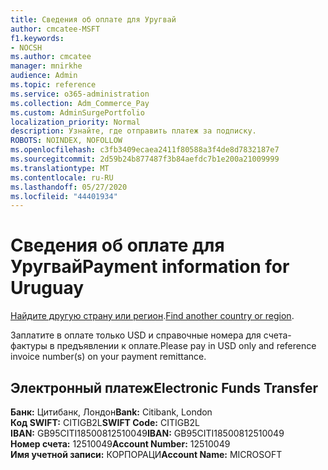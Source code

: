 ```yaml
---
title: Сведения об оплате для Уругвай
author: cmcatee-MSFT
f1.keywords:
- NOCSH
ms.author: cmcatee
manager: mnirkhe
audience: Admin
ms.topic: reference
ms.service: o365-administration
ms.collection: Adm_Commerce_Pay
ms.custom: AdminSurgePortfolio
localization_priority: Normal
description: Узнайте, где отправить платеж за подписку.
ROBOTS: NOINDEX, NOFOLLOW
ms.openlocfilehash: c3fb3409ecaea2411f80588a3f4de8d7832187e7
ms.sourcegitcommit: 2d59b24b877487f3b84aefdc7b1e200a21009999
ms.translationtype: MT
ms.contentlocale: ru-RU
ms.lasthandoff: 05/27/2020
ms.locfileid: "44401934"
---
```

# <a name="payment-information-for-uruguay"></a><span data-ttu-id="e183b-103">Сведения об оплате для Уругвай</span><span class="sxs-lookup"><span data-stu-id="e183b-103">Payment information for Uruguay</span></span>

<span data-ttu-id="e183b-104">[Найдите другую страну или регион](../billing-and-payments/pay-for-your-subscription.md).</span><span class="sxs-lookup"><span data-stu-id="e183b-104">[Find another country or region](../billing-and-payments/pay-for-your-subscription.md).</span></span>

<span data-ttu-id="e183b-105">Заплатите в оплате только USD и справочные номера для счета-фактуры в предъявлении к оплате.</span><span class="sxs-lookup"><span data-stu-id="e183b-105">Please pay in USD only and reference invoice number(s) on your payment remittance.</span></span>

## <a name="electronic-funds-transfer"></a><span data-ttu-id="e183b-106">Электронный платеж</span><span class="sxs-lookup"><span data-stu-id="e183b-106">Electronic Funds Transfer</span></span>

<span data-ttu-id="e183b-107">**Банк:** Цитибанк, Лондон</span><span class="sxs-lookup"><span data-stu-id="e183b-107">**Bank:** Citibank, London</span></span>  
<span data-ttu-id="e183b-108">**Код SWIFT:** CITIGB2L</span><span class="sxs-lookup"><span data-stu-id="e183b-108">**SWIFT Code:** CITIGB2L</span></span>  
<span data-ttu-id="e183b-109">**IBAN:** GB95CITI18500812510049</span><span class="sxs-lookup"><span data-stu-id="e183b-109">**IBAN:** GB95CITI18500812510049</span></span>  
<span data-ttu-id="e183b-110">**Номер счета:** 12510049</span><span class="sxs-lookup"><span data-stu-id="e183b-110">**Account Number:** 12510049</span></span>  
<span data-ttu-id="e183b-111">**Имя учетной записи:** КОРПОРАЦИ</span><span class="sxs-lookup"><span data-stu-id="e183b-111">**Account Name:** MICROSOFT</span></span>  